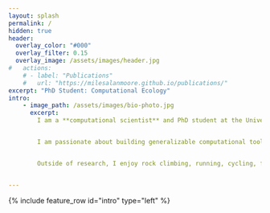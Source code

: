 ```yaml
---
layout: splash
permalink: /
hidden: true
header:
  overlay_color: "#000"
  overlay_filter: 0.15
  overlay_image: /assets/images/header.jpg
#   actions:
    # - label: "Publications"
    #   url: "https://milesalanmoore.github.io/publications/"
excerpt: "PhD Student: Computational Ecology"
intro:
    - image_path: /assets/images/bio-photo.jpg
      excerpt: 
        I am a **computational scientist** and PhD student at the University of Colorado Boulder, developing advanced statistical and simulation-based methods to improve our understanding of biological systems under uncertainty. My work focuses on plant phenology—the temporal dynamics of key plant life cycle events—in response to variable and often unreliable environmental information. By integrating **Bayesian generative modeling**, **machine learning**, and **high-performance computing**, I aim to build theoretically-grounded, data-driven models that inform resource management and decision-making in dynamic systems, including agricultural and mountain landscapes. I work across **R, Python, Stan, and Julia**, with expertise in applied computational statistics, geospatial analysis, and high-dimensional modeling.


        I am passionate about building generalizable computational tools that bridge scientific discovery and real-world application.


        Outside of research, I enjoy rock climbing, running, cycling, fly-fishing, reading, and most of all, spending time with my wife, Morgan.


---
```

{% include feature_row id="intro" type="left" %}
